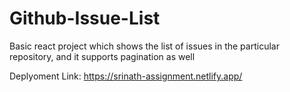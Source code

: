 # Github-Issue-List

Basic react project which shows the list of issues in the particular repository, and it supports pagination as well

Deplyoment Link: https://srinath-assignment.netlify.app/
